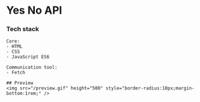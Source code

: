 # Yes No API 

### Tech stack
```
Core:
- HTML
- CSS
- JavaScript ES6

Communication tool:
- Fetch

## Preview
<img src="/preview.gif" height="500" style="border-radius:10px;margin-bottom:1rem;" />


